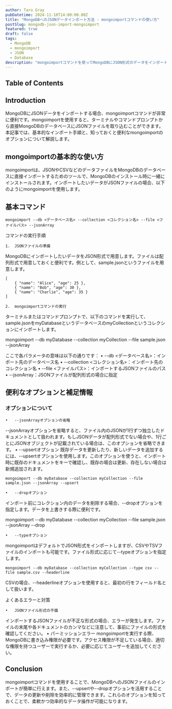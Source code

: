 ```yaml
---
author: Taro Gray
pubDatetime: 2024-11-10T14:00:00.00Z
title: "MongoDBへのJSONデータインポート方法 - mongoimportコマンドの使い方"
postSlug: mongodb-json-import-mongoimport
featured: true
draft: false
tags:
  - MongoDB
  - mongoimport
  - JSON
  - Database
description: "mongoimportコマンドを使ってMongoDBにJSON形式のデータをインポートする方法を解説します。便利なオプションも併せて紹介し、実務で役立つポイントをまとめました。"
---
```


## Table of Contents

## Introduction

MongoDBにJSONデータをインポートする場合、mongoimportコマンドが非常に便利です。mongoimportを使用すると、ターミナルやコマンドプロンプトから直接MongoDBのデータベースにJSONファイルを取り込むことができます。本記事では、基本的なインポート手順と、知っておくと便利なmongoimportのオプションについて解説します。

## mongoimportの基本的な使い方

mongoimportは、JSONやCSVなどのデータファイルをMongoDBのデータベースに直接インポートするためのツールで、MongoDBのインストール時に一緒にインストールされます。インポートしたいデータがJSONファイルの場合、以下のようにmongoimportを使用します。

## 基本コマンド

```
mongoimport --db <データベース名> --collection <コレクション名> --file <ファイルパス> --jsonArray
```

コマンドの実行手順

    1.	JSONファイルの準備

MongoDBにインポートしたいデータをJSON形式で用意します。ファイルは配列形式で用意しておくと便利です。例として、sample.jsonというファイルを用意します。

```
[
    { "name": "Alice", "age": 25 },
    { "name": "Bob", "age": 30 },
    { "name": "Charlie", "age": 35 }
]
```

    2.	mongoimportコマンドの実行

ターミナルまたはコマンドプロンプトで、以下のコマンドを実行して、sample.jsonをmyDatabaseというデータベースのmyCollectionというコレクションにインポートします。

mongoimport --db myDatabase --collection myCollection --file sample.json --jsonArray

ここで各パラメータの意味は以下の通りです：
• --db <データベース名>：インポート先のデータベース名
• --collection <コレクション名>：インポート先のコレクション名
• --file <ファイルパス>：インポートするJSONファイルのパス
• --jsonArray：JSONファイルが配列形式の場合に指定

## 便利なオプションと補足情報

### オプションについて

    •	--jsonArrayオプションの省略

--jsonArrayオプションを省略すると、ファイル内のJSONが1行ずつ独立したドキュメントとして扱われます。もしJSONデータが配列形式でない場合や、1行ごとにJSONオブジェクトが記載されている場合は、このオプションを省略できます。
• --upsertオプション
既存データを更新したり、新しいデータを追加するには、--upsertオプションを使用します。このオプションを使うと、インポート時に既存のドキュメントをキーで確認し、既存の場合は更新、存在しない場合は新規追加されます。

```
mongoimport --db myDatabase --collection myCollection --file sample.json --jsonArray --upsert
```

    •	--dropオプション

インポート前にコレクション内のデータを削除する場合、--dropオプションを指定します。データを上書きする際に便利です。

mongoimport --db myDatabase --collection myCollection --file sample.json --jsonArray --drop

    •	--typeオプション

mongoimportはデフォルトでJSON形式をインポートしますが、CSVやTSVファイルのインポートも可能です。ファイル形式に応じて--typeオプションを指定します。

```
mongoimport --db myDatabase --collection myCollection --type csv --file sample.csv --headerline
```

CSVの場合、--headerlineオプションを使用すると、最初の行をフィールド名として扱います。

よくあるエラーと対策

    •	JSONファイル形式の不備

インポートするJSONファイルが不正な形式の場合、エラーが発生します。ファイルの末尾や各ドキュメントのカンマなどに注意して、事前にファイルの形式を確認してください。
• パーミッションエラー
mongoimportを実行する際、MongoDBに書き込み権限が必要です。アクセス権限が不足している場合、適切な権限を持つユーザーで実行するか、必要に応じてユーザーを追加してください。

## Conclusion

mongoimportコマンドを使用することで、MongoDBへのJSONファイルのインポートが簡単に行えます。また、--upsertや--dropオプションを活用することで、データの更新や削除を効率的に管理できます。これらのオプションを知っておくことで、柔軟かつ効率的なデータ操作が可能になります。
